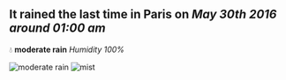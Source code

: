 ## It rained the last time in Paris on *May 30th 2016 around 01:00 am*
💧  **moderate rain** *Humidity 100%*

![moderate rain](http://openweathermap.org/img/w/10n.png) ![mist](http://openweathermap.org/img/w/50n.png)
